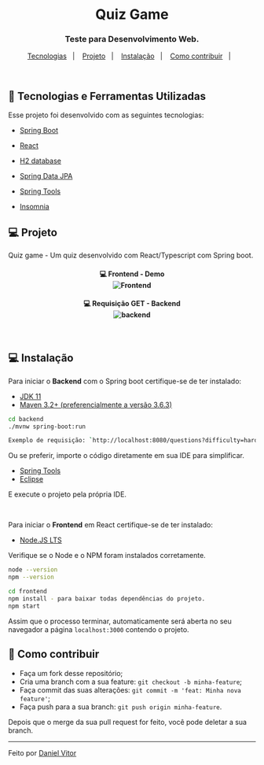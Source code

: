 <h1 align="center">
    Quiz Game
</h1>

<h3 align="center">
  Teste para Desenvolvimento Web.
</h3>

<p align="center">
  <a href="#rocket-tecnologias">Tecnologias</a>&nbsp;&nbsp;&nbsp;|&nbsp;&nbsp;&nbsp;
  <a href="#-projeto">Projeto</a>&nbsp;&nbsp;&nbsp;|&nbsp;&nbsp;&nbsp;
  <a href="#-instalação">Instalação</a>&nbsp;&nbsp;&nbsp;|&nbsp;&nbsp;&nbsp;
  <a href="#-como-contribuir">Como contribuir</a>&nbsp;&nbsp;&nbsp;|&nbsp;&nbsp;&nbsp;
</p>

<br>

## :rocket: Tecnologias e Ferramentas Utilizadas

Esse projeto foi desenvolvido com as seguintes tecnologias:

- [Spring Boot](https://spring.io/projects/spring-boot)
- [React](https://pt-br.reactjs.org/)
- [H2 database](https://www.h2database.com/html/main.html)
- [Spring Data JPA](https://spring.io/projects/spring-data-jpa)

- [Spring Tools](https://spring.io/tools)
- [Insomnia](https://insomnia.rest/download/)

## 💻 Projeto

Quiz game - Um quiz desenvolvido com React/Typescript com Spring boot.

<h4 align="center">
  💻 Frontend - Demo
  <br>
  <img alt="Frontend" src="https://user-images.githubusercontent.com/54604875/109860378-d5b19880-7c3c-11eb-81b0-097c2cc0a075.gif">
</h4>

<h4 align="center">
  💻 Requisição GET - Backend
  <br>
  <img alt="backend" src="https://user-images.githubusercontent.com/54604875/109860866-6b4d2800-7c3d-11eb-8415-02beaa280f48.png">
</h4>

<br>

## 💻 Instalação

Para iniciar o **Backend** com o Spring boot certifique-se de ter instalado:

- [JDK 11](https://www.oracle.com/java/technologies/javase-downloads.html)
- [Maven 3.2+ (preferencialmente a versão 3.6.3)](https://maven.apache.org/download.cgi)

```bash
cd backend
./mvnw spring-boot:run

Exemplo de requisição: `http://localhost:8080/questions?difficulty=hard&amount=4`
```

Ou se preferir, importe o código diretamente em sua IDE para simplificar.

- [Spring Tools](https://spring.io/tools)
- [Eclipse](https://www.eclipse.org/downloads/)

E execute o projeto pela própria IDE.

<br>

Para iniciar o **Frontend** em React certifique-se de ter instalado:

- [Node.JS LTS](https://nodejs.org/en/)

Verifique se o Node e o NPM foram instalados corretamente.

```bash
node --version
npm --version
```

```bash
cd frontend
npm install - para baixar todas dependências do projeto.
npm start
```

Assim que o processo terminar, automaticamente será aberta no seu navegador a página `localhost:3000` contendo o projeto.

## 🤔 Como contribuir

- Faça um fork desse repositório;
- Cria uma branch com a sua feature: `git checkout -b minha-feature`;
- Faça commit das suas alterações: `git commit -m 'feat: Minha nova feature'`;
- Faça push para a sua branch: `git push origin minha-feature`.

Depois que o merge da sua pull request for feito, você pode deletar a sua branch.

---

Feito por [Daniel Vitor](https://github.com/danielVFS)
